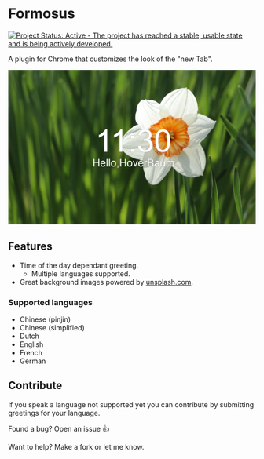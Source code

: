 # Formosus

[![Project Status: Active - The project has reached a stable, usable state and is being actively developed.](http://www.repostatus.org/badges/latest/active.svg)](http://www.repostatus.org/#active)

A plugin for Chrome that customizes the look of the "new Tab".

![Screenshot of newTab](store/english.jpg "Example of how the new tab page will look")

## Features

* Time of the day dependant greeting.
    * Multiple languages supported.
* Great background images powered by [unsplash.com](https://unsplash.com/).

### Supported languages

* Chinese (pinjin)
* Chinese (simplified)
* Dutch
* English
* French
* German

## Contribute

If you speak a language not supported yet you can contribute by submitting greetings for your language.

Found a bug? Open an issue :+1:

Want to help? Make a fork or let me know.
